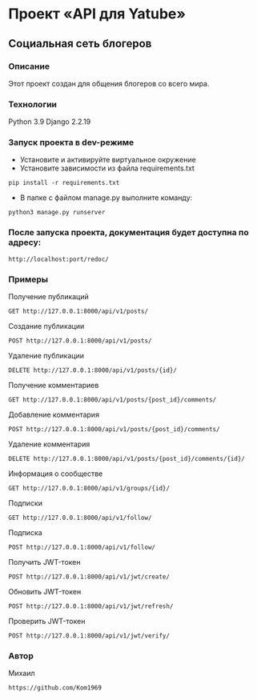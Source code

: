# Проект «API для Yatube»
## Социальная сеть блогеров
### Описание
Этот проект создан для общения блогеров со всего мира.
### Технологии
Python 3.9
Django 2.2.19
### Запуск проекта в dev-режиме
- Установите и активируйте виртуальное окружение
- Установите зависимости из файла requirements.txt
```
pip install -r requirements.txt
``` 
- В папке с файлом manage.py выполните команду:
```
python3 manage.py runserver
```
### После запуска проекта, документация будет доступна по адресу:
```
http://localhost:port/redoc/
```
### Примеры
Получение публикаций
```
GET http://127.0.0.1:8000/api/v1/posts/
```
Создание публикации
```
POST http://127.0.0.1:8000/api/v1/posts/
```
Удаление публикации
```
DELETE http://127.0.0.1:8000/api/v1/posts/{id}/
```
Получение комментариев
```
GET http://127.0.0.1:8000/api/v1/posts/{post_id}/comments/
```
Добавление комментария
```
POST http://127.0.0.1:8000/api/v1/posts/{post_id}/comments/
```
Удаление комментария
```
DELETE http://127.0.0.1:8000/api/v1/posts/{post_id}/comments/{id}/
```
Информация о сообществе
```
GET http://127.0.0.1:8000/api/v1/groups/{id}/
```
Подписки
```
GET http://127.0.0.1:8000/api/v1/follow/
```
Подписка
```
POST http://127.0.0.1:8000/api/v1/follow/
```
Получить JWT-токен
```
POST http://127.0.0.1:8000/api/v1/jwt/create/
```
Обновить JWT-токен
```
POST http://127.0.0.1:8000/api/v1/jwt/refresh/
```
Проверить JWT-токен
```
POST http://127.0.0.1:8000/api/v1/jwt/verify/
```
### Автор
Михаил
```
https://github.com/Kom1969
```
